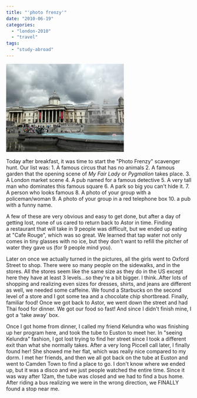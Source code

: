 ```yaml
---
title: "'photo frenzy'"
date: "2010-06-19"
categories: 
  - "london-2010"
  - "travel"
tags: 
  - "study-abroad"
---
```


[![](images/DSCN4230.JPG)](http://3.bp.blogspot.com/_ktZXPugrmyM/TFzEcHlQUsI/AAAAAAAAC6c/rpyTMEgrhhY/s1600/DSCN4230.JPG)

Today after breakfast, it was time to start the "Photo Frenzy" scavenger hunt. Our list was: 1. A famous circus that has no animals 2. A famous garden that the opening scene of _My Fair Lady_ or _Pygmalion_ takes place. 3. A London market scene 4. A pub named for a famous detective 5. A very tall man who dominates this famous square 6. A park so big you can't hide it. 7. A person who looks famous 8. A photo of your group with a policeman/woman 9. A photo of your group in a red telephone box 10. a pub with a funny name.

A few of these are very obvious and easy to get done, but after a day of getting lost, none of us cared to return back to Astor in time. Finding a restaurant that will take in 9 people was difficult, but we ended up eating at "Cafe Rouge", which was so great. We learned that tap water not only comes in tiny glasses with no ice, but they don't want to refill the pitcher of water they gave us (for 9 people mind you).

Later on once we actually turned in the pictures, all the girls went to Oxford Street to shop. There were so many people on the sidewalks, and in the stores. All the stores seem like the same size as they do in the US except here they have at least 3 levels...so they're a bit bigger. I think..After lots of shopping and realizing even sizes for dresses, shirts, and jeans are different as well, we needed some caffeine. We found a Starbucks on the second level of a store and I got some tea and a chocolate chip shortbread. Finally, familiar food! Once we got back to Astor, we went down the street and had Thai food for dinner. We got our food so fast! And since I didn't finish mine, I got a 'take away' box.

Once I got home from dinner, I called my friend Kelundra who was finishing up her program here, and took the tube to Euston to meet her. In "seeing Kelundra" fashion, I got lost trying to find her street since I took a different exit than what she normally takes. After a very long Piccell call later, I finally found her! She showed me her flat, which was really nice compared to my dorm. I met her friends, and then we all got back on the tube at Euston and went to Camden Town to find a place to go. I don't know where we ended up, but it was a disco and we just people watched the entire time. Since it was way after 12am, the tube was closed and we had to find a bus home. After riding a bus realizing we were in the wrong direction, we FINALLY found a stop near me.
